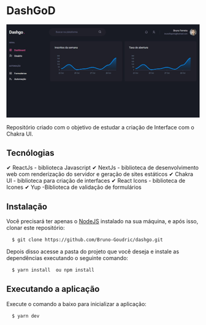 # DashGoD

![](src/assets/capa.jpg)

Repositório criado com o objetivo de estudar a criação de 
Interface com o Chakra UI.

## Tecnólogias

✔ ReactJs - biblioteca Javascript
✔ NextJs - biblioteca de desenvolvimento web com renderização do servidor e geração de sites estáticos
✔ Chakra UI - biblioteca para criação de interfaces
✔ React Icons - biblioteca de Icones 
✔ Yup -Biblioteca de validação de formulários

## Instalação

Você precisará ter apenas o [NodeJS](https://nodejs.org) instalado na sua máquina, e após isso, clonar este repositório:
```sh
  $ git clone https://github.com/Bruno-Goudric/dashgo.git
```

Depois disso acesse a pasta do projeto que você deseja e instale as dependências executando o seguinte comando:
```sh
  $ yarn install  ou npm install
```

## Executando a aplicação

Execute o comando a baixo para inicializar a aplicação:
```sh
  $ yarn dev
```